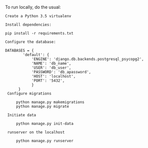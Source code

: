 To run locally, do the usual:

    Create a Python 3.5 virtualenv

    Install dependencies:

    pip install -r requirements.txt

    Configure the database:
    
    DATABASES = {
            'default': {
                'ENGINE': 'django.db.backends.postgresql_psycopg2',
                'NAME': 'db_name',
                'USER': 'db_user',
                'PASSWORD': 'db_apassword',
                'HOST': 'localhost',
                'PORT': '5432',
                }
          }
     Configure migrations

         python manage.py makemigrations
         python manage.py migrate

     Initiate data

         python manage.py init-data

     runserver on the localhost

         python manage.py runserver

